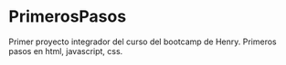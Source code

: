 # PrimerosPasos
Primer proyecto integrador del curso del bootcamp de Henry. Primeros pasos en html, javascript, css. 
